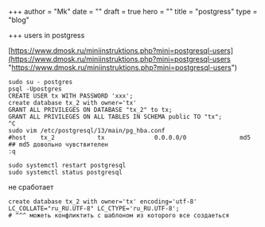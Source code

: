 +++
author = "Mk"
date = ""
draft = true
hero = ""
title = "postgress"
type = "blog"

+++
users in postgress

[https://www.dmosk.ru/miniinstruktions.php?mini=postgresql-users](https://www.dmosk.ru/miniinstruktions.php?mini=postgresql-users "https://www.dmosk.ru/miniinstruktions.php?mini=postgresql-users")

    sudo su - postgres
    psql -Upostgres
    CREATE USER tx WITH PASSWORD 'xxx';
    create database tx_2 with owner='tx'
    GRANT ALL PRIVILEGES ON DATABASE "tx_2" to tx;
    GRANT ALL PRIVILEGES ON ALL TABLES IN SCHEMA public TO "tx";
    ^C
    sudo vim /etc/postgresql/13/main/pg_hba.conf
    #host    tx_2            tx              0.0.0.0/0               md5
    ## md5 довольно чувствителен
    :q
    
    sudo systemctl restart postgresql
    sudo systemctl status postgresql

не сработает

    create database tx_2 with owner='tx' encoding='utf-8' LC_COLLATE="ru_RU.UTF-8" LC_CTYPE='ru_RU.UTF-8';
    # ^^^ можеть конфликтить с шаблоном из которого все создаеться